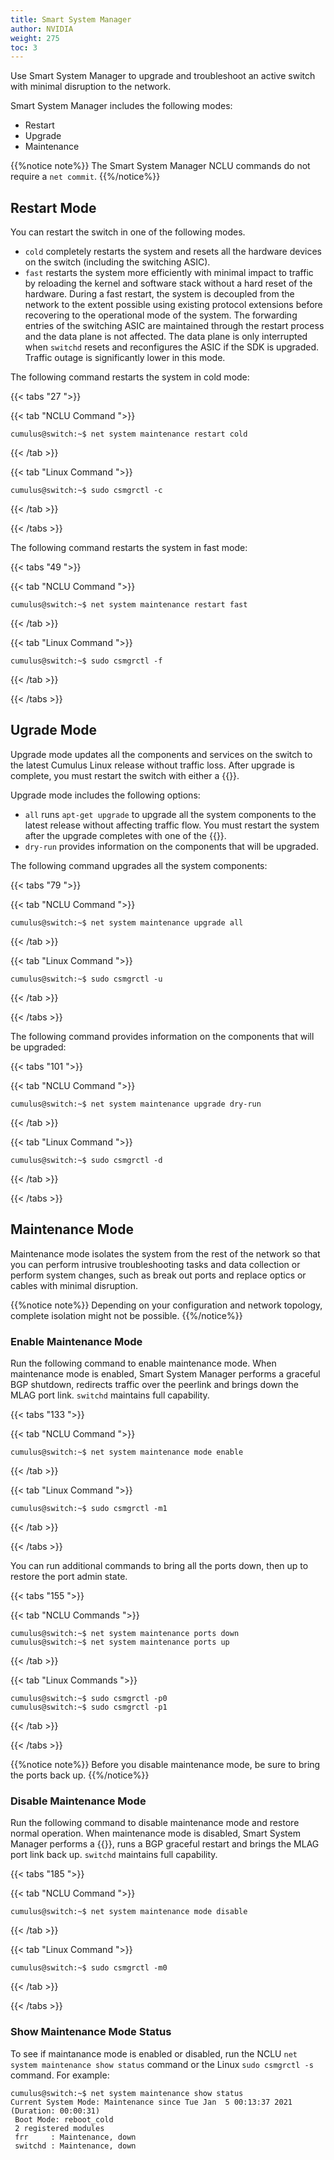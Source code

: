 ```yaml
---
title: Smart System Manager
author: NVIDIA
weight: 275
toc: 3
---
```

Use Smart System Manager to upgrade and troubleshoot an active switch with minimal disruption to the network.

Smart System Manager includes the following modes:
- Restart
- Upgrade
- Maintenance

{{%notice note%}}
The Smart System Manager NCLU commands do not require a `net commit`.
{{%/notice%}}

## Restart Mode

You can restart the switch in one of the following modes.

- `cold` completely restarts the system and resets all the hardware devices on the switch (including the switching ASIC).  
- `fast` restarts the system more efficiently with minimal impact to traffic by reloading the kernel and software stack without a hard reset of the hardware. During a fast restart, the system is decoupled from the network to the extent possible using existing protocol extensions before recovering to the operational mode of the system. The forwarding entries of the switching ASIC are maintained through the restart process and the data plane is not affected. The data plane is only interrupted when `switchd` resets and reconfigures the ASIC if the SDK is upgraded. Traffic outage is significantly lower in this mode.

The following command restarts the system in cold mode:

{{< tabs "27 ">}}

{{< tab "NCLU Command ">}}

```
cumulus@switch:~$ net system maintenance restart cold
```

{{< /tab >}}

{{< tab "Linux Command ">}}

```
cumulus@switch:~$ sudo csmgrctl -c
```

{{< /tab >}}

{{< /tabs >}}

The following command restarts the system in fast mode:

{{< tabs "49 ">}}

{{< tab "NCLU Command ">}}

```
cumulus@switch:~$ net system maintenance restart fast
```

{{< /tab >}}

{{< tab "Linux Command ">}}

```
cumulus@switch:~$ sudo csmgrctl -f
```

{{< /tab >}}

{{< /tabs >}}

## Ugrade Mode

Upgrade mode updates all the components and services on the switch to the latest Cumulus Linux release without traffic loss. After upgrade is complete, you must restart the switch with either a {{<link url="#restart-mode" text="cold or fast restart">}}.

Upgrade mode includes the following options:
- `all` runs `apt-get upgrade` to upgrade all the system components to the latest release without affecting traffic flow. You must restart the system after the upgrade completes with one of the {{<link url="#restart-mode" text="restart modes">}}.  
- `dry-run` provides information on the components that will be upgraded.

The following command upgrades all the system components:

{{< tabs "79 ">}}

{{< tab "NCLU Command ">}}

```
cumulus@switch:~$ net system maintenance upgrade all
```

{{< /tab >}}

{{< tab "Linux Command ">}}

```
cumulus@switch:~$ sudo csmgrctl -u
```

{{< /tab >}}

{{< /tabs >}}

The following command provides information on the components that will be upgraded:

{{< tabs "101 ">}}

{{< tab "NCLU Command ">}}

```
cumulus@switch:~$ net system maintenance upgrade dry-run
```

{{< /tab >}}

{{< tab "Linux Command ">}}

```
cumulus@switch:~$ sudo csmgrctl -d
```

{{< /tab >}}

{{< /tabs >}}

## Maintenance Mode

Maintenance mode isolates the system from the rest of the network so that you can perform intrusive troubleshooting tasks and data collection or perform system changes, such as break out ports and replace optics or cables with minimal disruption.

{{%notice note%}}
Depending on your configuration and network topology, complete isolation might not be possible.
{{%/notice%}}

### Enable Maintenance Mode

Run the following command to enable maintenance mode. When maintenance mode is enabled, Smart System Manager performs a graceful BGP shutdown, redirects traffic over the peerlink and brings down the MLAG port link. `switchd` maintains full capability.

{{< tabs "133 ">}}

{{< tab "NCLU Command ">}}

```
cumulus@switch:~$ net system maintenance mode enable
```

{{< /tab >}}

{{< tab "Linux Command ">}}

```
cumulus@switch:~$ sudo csmgrctl -m1
```

{{< /tab >}}

{{< /tabs >}}

You can run additional commands to bring all the ports down, then up to restore the port admin state.

{{< tabs "155 ">}}

{{< tab "NCLU Commands ">}}

```
cumulus@switch:~$ net system maintenance ports down
cumulus@switch:~$ net system maintenance ports up
```

{{< /tab >}}

{{< tab "Linux Commands ">}}

```
cumulus@switch:~$ sudo csmgrctl -p0
cumulus@switch:~$ sudo csmgrctl -p1
```

{{< /tab >}}

{{< /tabs >}}

{{%notice note%}}
Before you disable maintenance mode, be sure to bring the ports back up.
{{%/notice%}}

### Disable Maintenance Mode

Run the following command to disable maintenance mode and restore normal operation. When maintenance mode is disabled, Smart System Manager performs a {{<link url="#restart-mode" text="fast restart">}}, runs a BGP graceful restart and brings the MLAG port link back up. `switchd` maintains full capability.

{{< tabs "185 ">}}

{{< tab "NCLU Command ">}}

```
cumulus@switch:~$ net system maintenance mode disable
```

{{< /tab >}}

{{< tab "Linux Command ">}}

```
cumulus@switch:~$ sudo csmgrctl -m0
```

{{< /tab >}}

{{< /tabs >}}

### Show Maintenance Mode Status

To see if maintanance mode is enabled or disabled, run the NCLU `net system maintenance show status` command or the Linux `sudo csmgrctl -s` command. For example:

```
cumulus@switch:~$ net system maintenance show status
Current System Mode: Maintenance since Tue Jan  5 00:13:37 2021 (Duration: 00:00:31)
 Boot Mode: reboot_cold  
 2 registered modules
 frr     : Maintenance, down
 switchd : Maintenance, down 
```
